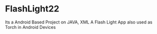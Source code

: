 # FlashLight22
Its a Android Based Project on JAVA, XML
A Flash Light App also used as Torch in Android Devices

